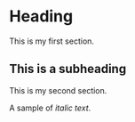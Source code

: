 # Heading

This is my first section.

## This is a subheading 

This is my second section. 

A sample of *italic text*. 